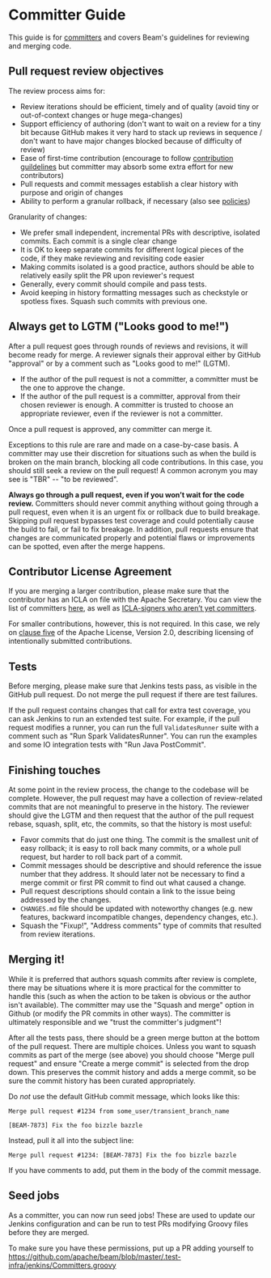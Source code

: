 <!--
Licensed under the Apache License, Version 2.0 (the "License");
you may not use this file except in compliance with the License.
You may obtain a copy of the License at

http://www.apache.org/licenses/LICENSE-2.0

Unless required by applicable law or agreed to in writing, software
distributed under the License is distributed on an "AS IS" BASIS,
WITHOUT WARRANTIES OR CONDITIONS OF ANY KIND, either express or implied.
See the License for the specific language governing permissions and
limitations under the License.
-->

# Committer Guide

This guide is for
[committers](https://www.apache.org/foundation/how-it-works.html#committers)
and covers Beam's guidelines for reviewing and merging code.

## Pull request review objectives

The review process aims for:

 - Review iterations should be efficient, timely and of quality (avoid tiny or
   out-of-context changes or huge mega-changes)
 - Support efficiency of authoring (don't want to wait on a review for a tiny
   bit because GitHub makes it very hard to stack up reviews in sequence /
   don't want to have major changes blocked because of difficulty of review)
 - Ease of first-time contribution (encourage to follow [contribution
   guildelines](/contribute/#contributing-code) but committer may absorb some
   extra effort for new contributors)
 - Pull requests and commit messages establish a clear history with purpose and
   origin of changes
 - Ability to perform a granular rollback, if necessary (also see
   [policies](/contribute/postcommits-policies/))

Granularity of changes:

 - We prefer small independent, incremental PRs with descriptive, isolated
   commits. Each commit is a single clear change
 - It is OK to keep separate commits for different logical pieces of the code,
   if they make reviewing and revisiting code easier
 - Making commits isolated is a good practice, authors should be able to
   relatively easily split the PR upon reviewer's request
 - Generally, every commit should compile and pass tests.
 - Avoid keeping in history formatting messages such as checkstyle or spotless
   fixes.  Squash such commits with previous one.

## Always get to LGTM ("Looks good to me!")

After a pull request goes through rounds of reviews and revisions, it will
become ready for merge. A reviewer signals their approval either by GitHub
"approval" or by a comment such as "Looks good to me!" (LGTM).

 - If the author of the pull request is not a committer, a committer must be
   the one to approve the change.
 - If the author of the pull request is a committer, approval from their chosen
   reviewer is enough. A committer is trusted to choose an appropriate
   reviewer, even if the reviewer is not a committer.

Once a pull request is approved, any committer can merge it.

Exceptions to this rule are rare and made on a case-by-case basis. A committer
may use their discretion for situations such as when the build is broken on the
main branch, blocking all code contributions. In this case, you should still
seek a review on the pull request!  A common acronym you may see is "TBR" --
"to be reviewed".

**Always go through a pull request, even if you won’t wait for the code
review.** Committers should never commit anything without going through a pull
request, even when it is an urgent fix or rollback due to build breakage.
Skipping pull request bypasses test coverage and could potentially cause the
build to fail, or fail to fix breakage.  In addition, pull requests ensure that
changes are communicated properly and potential flaws or improvements can be
spotted, even after the merge happens.

## Contributor License Agreement

If you are merging a larger contribution, please make sure that the contributor
has an ICLA on file with the Apache Secretary. You can view the list of
committers [here](https://home.apache.org/phonebook.html?unix=committers), as
well as [ICLA-signers who aren’t yet
committers](https://home.apache.org/unlistedclas.html).

For smaller contributions, however, this is not required. In this case, we rely
on [clause five](https://www.apache.org/licenses/LICENSE-2.0#contributions) of
the Apache License, Version 2.0, describing licensing of intentionally
submitted contributions.

## Tests

Before merging, please make sure that Jenkins tests pass, as visible in the
GitHub pull request. Do not merge the pull request if there are test failures.

If the pull request contains changes that call for extra test coverage, you can
ask Jenkins to run an extended test suite. For example, if the pull request
modifies a runner, you can run the full `ValidatesRunner` suite with a comment
such as "Run Spark ValidatesRunner". You can run the examples and some IO
integration tests with "Run Java PostCommit".

## Finishing touches

At some point in the review process, the change to the codebase will be
complete. However, the pull request may have a collection of review-related
commits that are not meaningful to preserve in the history. The reviewer should
give the LGTM and then request that the author of the pull request rebase,
squash, split, etc, the commits, so that the history is most useful:

 - Favor commits that do just one thing. The commit is the smallest unit of
   easy rollback; it is easy to roll back many commits, or a whole pull
   request, but harder to roll back part of a commit.
 - Commit messages should be descriptive and should reference the issue number
   that they address.  It should later not be necessary to find a merge commit or
   first PR commit to find out what caused a change.
 - Pull request descriptions should contain a link to the issue being addressed by the changes.
 - `CHANGES.md` file should be updated with noteworthy changes (e.g. new features, backward
   incompatible changes, dependency changes, etc.).
 - Squash the "Fixup!", "Address comments" type of commits that resulted from review iterations.

## Merging it!

While it is preferred that authors squash commits after review is complete,
there may be situations where it is more practical for the committer to handle
this (such as when the action to be taken is obvious or the author isn't
available).  The committer may use the "Squash and merge" option in Github (or
modify the PR commits in other ways).  The committer is ultimately responsible
and we "trust the committer's judgment"!

After all the tests pass, there should be a green merge button at the bottom of
the pull request. There are multiple choices. Unless you want to squash commits
as part of the merge (see above) you should choose "Merge pull request" and
ensure "Create a merge commit" is selected from the drop down.  This preserves
the commit history and adds a merge commit, so be sure the commit history has
been curated appropriately.

Do _not_ use the default GitHub commit message, which looks like this:

    Merge pull request #1234 from some_user/transient_branch_name

    [BEAM-7873] Fix the foo bizzle bazzle

Instead, pull it all into the subject line:

    Merge pull request #1234: [BEAM-7873] Fix the foo bizzle bazzle

If you have comments to add, put them in the body of the commit message.

## Seed jobs

As a committer, you can now run seed jobs! These are used to update our Jenkins
configuration and can be run to test PRs modifying Groovy files before they are
merged.

To make sure you have these permissions, put up a PR adding yourself to
https://github.com/apache/beam/blob/master/.test-infra/jenkins/Committers.groovy
